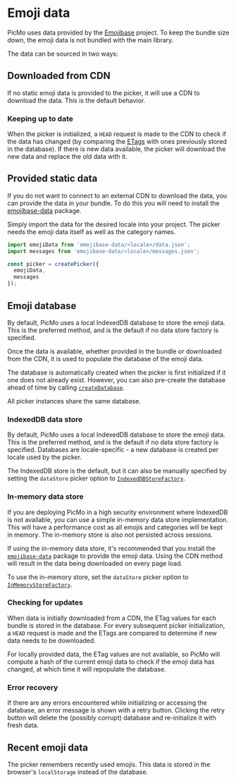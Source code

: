 # Emoji data

PicMo uses data provided by the [Emojibase](https://emojibase.dev/) project. To keep the bundle size down, the emoji data is not bundled with the main library. 

The data can be sourced in two ways:

## Downloaded from CDN

If no static emoji data is provided to the picker, it will use a CDN to download the data. This is the default behavior.

### Keeping up to date

When the picker is initialized, a `HEAD` request is made to the CDN to check if the data has changed (by comparing the [ETags](https://developer.mozilla.org/en-US/docs/Web/HTTP/Headers/ETag) with ones previously stored in the database). If there is new data available, the picker will download the new data and replace the old data with it.

## Provided static data

If you do not want to connect to an external CDN to download the data, you can provide the data in your bundle. To do this you will need to install the [emojibase-data](https://www.npmjs.com/package/emojibase-data) package.

Simply import the data for the desired locale into your project. The picker needs the emoji data itself as well as the category names.

```javascript
import emojiData from 'emojibase-data/<locale>/data.json';
import messages from 'emojibase-data/<locale>/messages.json';

const picker = createPicker({
  emojiData,
  messages
});
```

## Emoji database

By default, PicMo uses a local IndexedDB database to store the emoji data. This is the preferred method, and is the default if no data store factory is specified.

Once the data is available, whether provided in the bundle or downloaded from the CDN, it is used to populate the database of the emoji data. 

The database is automatically created when the picker is first initialized if it one does not already exist. However, you can also pre-create the database ahead of time by calling [`createDatabase`](../api/picmo/functions/create-database).

All picker instances share the same database.

### IndexedDB data store

By default, PicMo uses a local IndexedDB database to store the emoji data. This is the preferred method, and is the default if no data store factory is specified. Databases are locale-specific - a new database is created per locale used by the picker.

The IndexedDB store is the default, but it can also be manually specified by setting the `dataStore` picker option to [`IndexedDBStoreFactory`](../api/picmo/functions/indexed-db-store-factory).

### In-memory data store

If you are deploying PicMo in a high security environment where IndexedDB is not available, you can use a simple in-memory data store implementation. This will have a performance cost as all emojis and categories will be kept in memory. The in-memory store is also not persisted across sessions.

If using the in-memory data store, it's recommended that you install the [`emojibase-data`](https://www.npmjs.com/package/emojibase-data) package to provide the emoji data. Using the CDN method will result in the data being downloaded on every page load.

To use the in-memory store, set the `dataStore` picker option to [`InMemoryStoreFactory`](../api/picmo/functions/in-memory-store-factory).

### Checking for updates

When data is initially downloaded from a CDN, the ETag values for each bundle is stored in the database. For every subsequent picker initialization, a `HEAD` request is made and the ETags are compared to determine if new data needs to be downloaded.

For locally provided data, the ETag values are not available, so PicMo will compute a hash of the current emoji data to check if the emoji data has changed, at which time it will repopulate the database.

### Error recovery

If there are any errors encountered while initializing or accessing the database, an error message is shown with a retry button. Clicking the retry button will delete the (possibly corrupt) database and re-initialize it with fresh data.

## Recent emoji data

The picker remembers recently used emojis. This data is stored in the browser's `localStorage` instead of the database.
